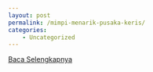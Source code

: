 ```yaml
---
layout: post
permalink: /mimpi-menarik-pusaka-keris/
categories:
    - Uncategorized
---
```


[Baca Selengkapnya](/03)